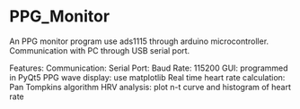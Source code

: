 # PPG_Monitor
An PPG monitor program use ads1115 through arduino microcontroller.  Communication with PC through USB serial port.

Features:
Communication: Serial Port: Baud Rate: 115200
GUI: programmed in PyQt5
PPG wave display: use matplotlib
Real time heart rate calculation: Pan Tompkins algorithm
HRV analysis: plot n-t curve and histogram of heart rate
